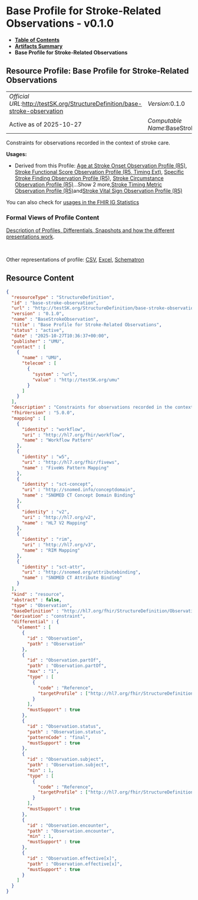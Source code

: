 # Base Profile for Stroke-Related Observations - v0.1.0

* [**Table of Contents**](toc.md)
* [**Artifacts Summary**](artifacts.md)
* **Base Profile for Stroke-Related Observations**

## Resource Profile: Base Profile for Stroke-Related Observations 

| | |
| :--- | :--- |
| *Official URL*:http://testSK.org/StructureDefinition/base-stroke-observation | *Version*:0.1.0 |
| Active as of 2025-10-27 | *Computable Name*:BaseStrokeObservation |

 
Constraints for observations recorded in the context of stroke care. 

**Usages:**

* Derived from this Profile: [Age at Stroke Onset Observation Profile (R5)](StructureDefinition-age-at-onset-observation-profile.md), [Stroke Functional Score Observation Profile (R5, Timing Ext)](StructureDefinition-functional-score-observation-profile.md), [Specific Stroke Finding Observation Profile (R5)](StructureDefinition-specific-finding-observation-profile.md), [Stroke Circumstance Observation Profile (R5)](StructureDefinition-stroke-circumstance-observation-profile.md)...Show 2 more,[Stroke Timing Metric Observation Profile (R5)](StructureDefinition-timing-metric-observation-profile.md)and[Stroke Vital Sign Observation Profile (R5)](StructureDefinition-vital-sign-observation-profile.md)

You can also check for [usages in the FHIR IG Statistics](https://packages2.fhir.org/xig/SKtestIG|current/StructureDefinition/base-stroke-observation)

### Formal Views of Profile Content

 [Description of Profiles, Differentials, Snapshots and how the different presentations work](http://build.fhir.org/ig/FHIR/ig-guidance/readingIgs.html#structure-definitions). 

 

Other representations of profile: [CSV](StructureDefinition-base-stroke-observation.csv), [Excel](StructureDefinition-base-stroke-observation.xlsx), [Schematron](StructureDefinition-base-stroke-observation.sch) 



## Resource Content

```json
{
  "resourceType" : "StructureDefinition",
  "id" : "base-stroke-observation",
  "url" : "http://testSK.org/StructureDefinition/base-stroke-observation",
  "version" : "0.1.0",
  "name" : "BaseStrokeObservation",
  "title" : "Base Profile for Stroke-Related Observations",
  "status" : "active",
  "date" : "2025-10-27T10:36:37+00:00",
  "publisher" : "UMU",
  "contact" : [
    {
      "name" : "UMU",
      "telecom" : [
        {
          "system" : "url",
          "value" : "http://testSK.org/umu"
        }
      ]
    }
  ],
  "description" : "Constraints for observations recorded in the context of stroke care.",
  "fhirVersion" : "5.0.0",
  "mapping" : [
    {
      "identity" : "workflow",
      "uri" : "http://hl7.org/fhir/workflow",
      "name" : "Workflow Pattern"
    },
    {
      "identity" : "w5",
      "uri" : "http://hl7.org/fhir/fivews",
      "name" : "FiveWs Pattern Mapping"
    },
    {
      "identity" : "sct-concept",
      "uri" : "http://snomed.info/conceptdomain",
      "name" : "SNOMED CT Concept Domain Binding"
    },
    {
      "identity" : "v2",
      "uri" : "http://hl7.org/v2",
      "name" : "HL7 V2 Mapping"
    },
    {
      "identity" : "rim",
      "uri" : "http://hl7.org/v3",
      "name" : "RIM Mapping"
    },
    {
      "identity" : "sct-attr",
      "uri" : "http://snomed.org/attributebinding",
      "name" : "SNOMED CT Attribute Binding"
    }
  ],
  "kind" : "resource",
  "abstract" : false,
  "type" : "Observation",
  "baseDefinition" : "http://hl7.org/fhir/StructureDefinition/Observation",
  "derivation" : "constraint",
  "differential" : {
    "element" : [
      {
        "id" : "Observation",
        "path" : "Observation"
      },
      {
        "id" : "Observation.partOf",
        "path" : "Observation.partOf",
        "max" : "1",
        "type" : [
          {
            "code" : "Reference",
            "targetProfile" : ["http://hl7.org/fhir/StructureDefinition/Procedure"]
          }
        ],
        "mustSupport" : true
      },
      {
        "id" : "Observation.status",
        "path" : "Observation.status",
        "patternCode" : "final",
        "mustSupport" : true
      },
      {
        "id" : "Observation.subject",
        "path" : "Observation.subject",
        "min" : 1,
        "type" : [
          {
            "code" : "Reference",
            "targetProfile" : ["http://hl7.org/fhir/StructureDefinition/Patient"]
          }
        ],
        "mustSupport" : true
      },
      {
        "id" : "Observation.encounter",
        "path" : "Observation.encounter",
        "min" : 1,
        "mustSupport" : true
      },
      {
        "id" : "Observation.effective[x]",
        "path" : "Observation.effective[x]",
        "mustSupport" : true
      }
    ]
  }
}

```
